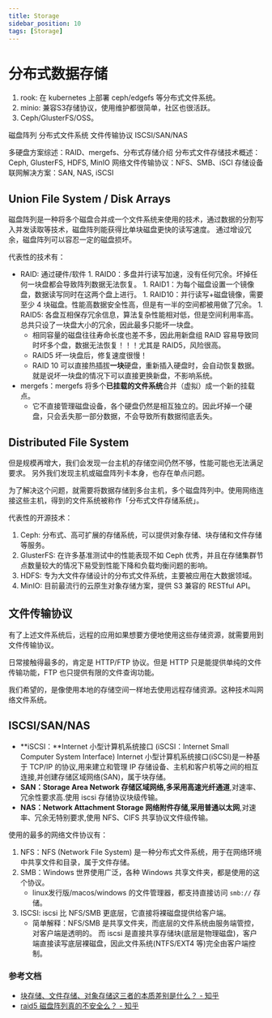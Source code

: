 ```yaml
---
title: Storage
sidebar_position: 10
tags: [Storage]
---
```

# 分布式数据存储

1. rook: 在 kubernetes 上部署 ceph/edgefs 等分布式文件系统。
2. minio: 兼容S3存储协议，使用维护都很简单，社区也很活跃。
3. Ceph/GlusterFS/OSS。



磁盘阵列
分布式文件系统
文件传输协议
ISCSI/SAN/NAS

多硬盘方案综述：RAID、mergefs、分布式存储介绍
分布式文件存储技术概述：Ceph, GlusterFS, HDFS, MinIO
网络文件传输协议：NFS、SMB、iSCI
存储设备联网解决方案：SAN, NAS, iSCSI




## Union File System / Disk Arrays

磁盘阵列是一种将多个磁盘合并成一个文件系统来使用的技术，通过数据的分割写入并发读取等技术，磁盘阵列能获得比单块磁盘更快的读写速度。
通过增设冗余，磁盘阵列可以容忍一定的磁盘损坏。

代表性的技术有：

- RAID: 通过硬件/软件
        1. RAID0：多盘并行读写加速，没有任何冗余。坏掉任何一块盘都会导致阵列数据无法恢复。
        1. RAID1：为每个磁盘设置一个镜像盘，数据读写同时在这两个盘上进行。
        1. RAID10：并行读写+磁盘镜像，需要至少 4 块磁盘。性能高数据安全性高，但是有一半的空间都被用做了冗余。
        1. RAID5: 各盘互相保存冗余信息，算法复杂性能相对低，但是空间利用率高。总共只设了一块盘大小的冗余，因此最多只能坏一块盘。
    - 相同容量的磁盘往往寿命长度也差不多，因此用新盘组 RAID 容易导致同时坏多个盘，数据无法恢复！！！尤其是 RAID5，风险很高。
    - RAID5 坏一块盘后，修复速度很慢！
    - RAID 10 可以直接热插拔**一块**硬盘，重新插入硬盘时，会自动恢复数据。就是说坏一块盘的情况下可以直接更换新盘，不影响系统。
- mergefs：mergefs 将多个**已挂载的文件系统**合并（虚拟）成一个新的挂载点。
    - 它不直接管理磁盘设备，各个硬盘仍然是相互独立的。因此坏掉一个硬盘，只会丢失那一部分数据，不会导致所有数据彻底丢失。

## Distributed File System

但是规模再增大，我们会发现一台主机的存储空间仍然不够，性能可能也无法满足要求。
另外我们发现主机或磁盘阵列卡本身，也存在单点问题。

为了解决这个问题，就需要将数据存储到多台主机，多个磁盘阵列中。使用网络连接这些主机，得到的文件系统被称作「分布式文件存储系统」。

代表性的开源技术：

1. Ceph: 分布式、高可扩展的存储系统，可以提供对象存储、块存储和文件存储等服务。
2. GlusterFS: 在许多基准测试中的性能表现不如 Ceph 优秀，并且在存储集群节点数量较大的情况下易受到性能下降和负载均衡问题的影响。
3. HDFS: 专为大文件存储设计的分布式文件系统，主要被应用在大数据领域。
4. MinIO: 目前最流行的云原生对象存储方案，提供 S3 兼容的 RESTful API。

## 文件传输协议

有了上述文件系统后，远程的应用如果想要方便地使用这些存储资源，就需要用到文件传输协议。

日常接触得最多的，肯定是 HTTP/FTP 协议。但是 HTTP 只是能提供单纯的文件传输功能，FTP 也只提供有限的文件查询功能。

我们希望的，是像使用本地的存储空间一样地去使用远程存储资源。这种技术叫网络文件系统。


## ISCSI/SAN/NAS
- **iSCSI：**Internet 小型计算机系统接口 (iSCSI：Internet Small Computer System Interface) Internet 小型计算机系统接口(iSCSI)是一种基于 TCP/IP 的协议,用来建立和管理 IP 存储设备、主机和客户机等之间的相互连接,并创建存储区域网络(SAN)，属于块存储。
- **SAN：**Storage Area Network 存储区域网络,多采用**高速光纤通道**,对速率、冗余性要求高.使用 iscsi 存储协议块级传输。
- **NAS：**Network Attachment Storage 网络附件存储,采用**普通以太网**,对速率、冗余无特别要求,使用 NFS、CIFS 共享协议文件级传输。

使用的最多的网络文件协议有：
1. NFS：NFS (Network File System) 是一种分布式文件系统，用于在网络环境中共享文件和目录，属于文件存储。
1. SMB：Windows 世界使用广泛，各种 Windows 共享文件夹，都是使用的这个协议。
    - linux发行版/macos/windows 的文件管理器，都支持直接访问 `smb://` 存储。
2. ISCSI: iscsi 比 NFS/SMB 更底层，它直接将裸磁盘提供给客户端。
    - 简单解释：NFS/SMB 是共享文件夹，而底层的文件系统由服务端管控，对客户端是透明的。
      而 iscsi 是直接共享存储块(底层是物理磁盘)，客户端直接读写底层裸磁盘，因此文件系统(NTFS/EXT4 等)完全由客户端控制。


### 参考文档

- [块存储、文件存储、对象存储这三者的本质差别是什么？ - 知乎](https://www.zhihu.com/question/21536660)
- [raid5 磁盘阵列真的不安全么？ - 知乎](https://www.zhihu.com/question/20164654/answer/348274179)


